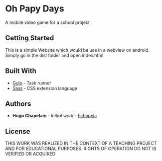 # Oh Papy Days

A mobile video game for a school project

## Getting Started

This is a simple Website which would be use in a webview on android. Simply go in the dist folder and open index.html

## Built With

* [Gulp](https://gulpjs.com/) - Task runner
* [Sass](https://sass-lang.com/) - CSS extension language

## Authors

* **Hugo Chapelain** - *Initial work* - [hchapela](https://github.com/hchapela)

## License

THIS WORK WAS REALIZED IN THE CONTEXT OF A TEACHING PROJECT
AND FOR EDUCATIONAL PURPOSES. RIGHTS OF OPERATION DO NOT
IS VERIFIED OR ACQUIRED

